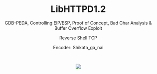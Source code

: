 # <h1 align="center"><b>LibHTTPD1.2</b></h1>
<p align="center">GDB-PEDA, Controlling EIP/ESP, Proof of Concept, Bad Char Analysis & Buffer Overflow Exploit</p>
<p align="center">Reverse Shell TCP </p>
<p align="center">Encoder: Shikata_ga_nai</p>
<br>

<p align="center">

  <img src = "https://github.com/user-attachments/assets/db9c2b8f-3a75-48f0-8265-e4d1d71a59d3">
  
</p>
